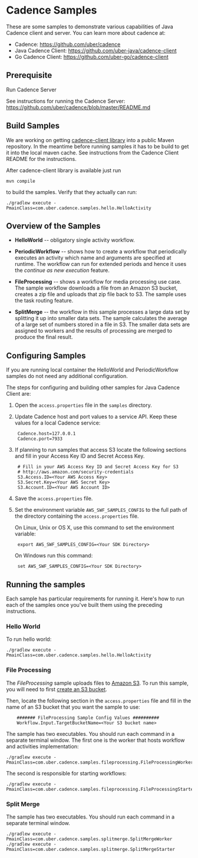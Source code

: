 # Cadence Samples
These are some samples to demonstrate various capabilities of Java Cadence client and server.  You can learn more about cadence at:
* Cadence: https://github.com/uber/cadence
* Java Cadence Client: https://github.com/uber-java/cadence-client
* Go Cadence Client: https://github.com/uber-go/cadence-client

## Prerequisite
Run Cadence Server

See instructions for running the Cadence Server: https://github.com/uber/cadence/blob/master/README.md

## Build Samples

We are working on getting [cadence-client library](https://github.com/uber-java/cadence-client) into a public Maven repository.
In the meantime before running samples it has to be build to get it into the local maven cache.
See instructions from the Cadence Client README for the instructions.

After cadence-client library is available just run

    mvn compile
    
to build the samples. Verify that they actually can run:

    ./gradlew execute -PmainClass=com.uber.cadence.samples.hello.HelloActivity

## Overview of the Samples

* **HelloWorld** -- obligatory single activity workflow.

* **PeriodicWorkflow** -- shows how to create a workflow that periodically executes an activity which name 
  and arguments are specified at runtime. 
  The workflow can run for extended periods and hence it uses the _continue as new execution_ feature.

* **FileProcessing** -- shows a workflow for media processing use case. The sample workflow
  downloads a file from an Amazon S3 bucket, creates a zip file and uploads that zip file back to
  S3. The sample uses the task routing feature.

* **SplitMerge** -- the workflow in this sample processes a large data set by splitting it up into
  smaller data sets. The sample calculates the average of a large set of numbers stored in a file in
  S3. The smaller data sets are assigned to workers and the results of processing are merged to
  produce the final result.
  
## Configuring Samples

If you are running local container the HelloWorld and PeriodicWorkflow samples do not need any additional configuration.

The steps for configuring and building other samples for Java Cadence Client are:

1. Open the `access.properties` file in the `samples` directory.

2. Update Cadence host and port values to a service API. Keep these values for a local Cadence service:

        Cadence.host=127.0.0.1
        Cadence.port=7933

2. If planning to run samples that access S3 locate the following sections and fill in your Access Key ID and Secret Access Key.

        # Fill in your AWS Access Key ID and Secret Access Key for S3
        # http://aws.amazon.com/security-credentials
        S3.Access.ID=<Your AWS Access Key>
        S3.Secret.Key=<Your AWS Secret Key>
        S3.Account.ID=<Your AWS Account ID>


5. Save the `access.properties` file.

6. Set the environment variable `AWS_SWF_SAMPLES_CONFIG` to the full path of the directory
   containing the `access.properties` file.

    On Linux, Unix or OS X, use this command to set the environment variable:

        export AWS_SWF_SAMPLES_CONFIG=<Your SDK Directory>

    On Windows run this command:

        set AWS_SWF_SAMPLES_CONFIG=<Your SDK Directory>

## Running the samples

Each sample has particular requirements for running it. Here's how to run each of the samples once
you've built them using the preceding instructions.

### Hello World

To run hello world:

    ./gradlew execute -PmainClass=com.uber.cadence.samples.hello.HelloActivity

### File Processing

The *FileProcessing* sample uploads files to [Amazon S3](http://aws.amazon.com/s3/). To run this
sample, you will need to first [create an S3
bucket](http://docs.aws.amazon.com/AmazonS3/latest/gsg/CreatingABucket.html).

Then, locate the following section in the `access.properties` file and fill in the name of an S3
bucket that you want the sample to use:

        ####### FileProcessing Sample Config Values ##########
        Workflow.Input.TargetBucketName=<Your S3 bucket name>

The sample has two executables. You should run each command in a separate terminal window. The first one 
is the worker that hosts workflow and activities implementation:

    ./gradlew execute -PmainClass=com.uber.cadence.samples.fileprocessing.FileProcessingWorker
    
The second is responsible for starting workflows: 

    ./gradlew execute -PmainClass=com.uber.cadence.samples.fileprocessing.FileProcessingStarter
    
### Split Merge

The sample has two executables. You should run each command in a separate terminal window.

    ./gradlew execute -PmainClass=com.uber.cadence.samples.splitmerge.SplitMergeWorker
    ./gradlew execute -PmainClass=com.uber.cadence.samples.splitmerge.SplitMergeStarter

